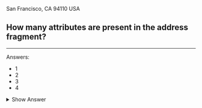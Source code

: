 San Francisco, 
CA 94110
USA
## How many attributes are present in the address fragment?

---

Answers:
- 1
- 2
- 3
- 4

<details>
<summary>Show Answer</summary>

---

### The correct answer is 4
</details>
